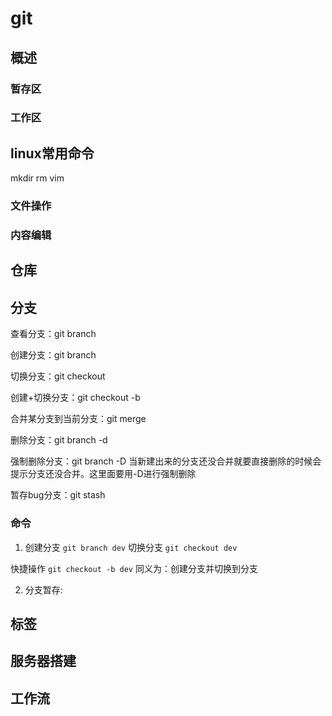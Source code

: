 # git

## 概述

### 暂存区

### 工作区

## linux常用命令

mkdir rm vim 

### 文件操作

### 内容编辑

## 仓库

## 分支

查看分支：git branch

创建分支：git branch <name>

切换分支：git checkout <name>

创建+切换分支：git checkout -b <name>

合并某分支到当前分支：git merge <name>

删除分支：git branch -d <name>

强制删除分支：git branch -D <name>
当新建出来的分支还没合并就要直接删除的时候会提示分支还没合并。这里面要用-D进行强制删除

暂存bug分支：git stash


### 命令
1. 创建分支 `git branch dev`
切换分支 `git checkout dev`

快捷操作 `git checkout -b dev` 同义为：创建分支并切换到分支

2. 分支暂存:



## 标签

## 服务器搭建


## 工作流


